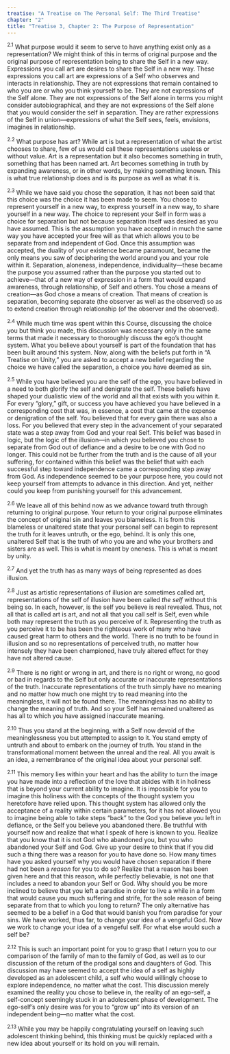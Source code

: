 ```yaml
---
treatise: "A Treatise on The Personal Self: The Third Treatise"
chapter: "2"
title: "Treatise 3, Chapter 2: The Purpose of Representation"
---
```


<sup>2.1</sup> What purpose would it seem to serve to have anything
exist only as a representation? We might think of this in terms of
original purpose and the original purpose of representation being to
share the Self in a new way. Expressions you call art are desires to
share the Self in a new way. These expressions you call art are
expressions of a Self who observes and interacts in relationship. They
are not expressions that remain contained to who you are or who you
think yourself to be. They are not expressions of the Self alone. They
are not expressions of the Self alone in terms you might consider
autobiographical, and they are not expressions of the Self alone that
you would consider the self in separation. They are rather expressions
of the Self in union—expressions of what the Self sees, feels,
envisions, imagines in relationship.

<sup>2.2</sup> What purpose has art? While art is but a representation
of what the artist chooses to share, few of us would call these
representations useless or without value. Art is a representation but it
also becomes something in truth, something that has been named art. Art
becomes something in truth by expanding awareness, or in other words, by
making something known. This is what true relationship does and is its
purpose as well as what it is. 

<sup>2.3</sup> While we have said you chose the separation, it has not
been said that this choice was the choice it has been made to seem. You
chose to represent yourself in a new way, to express yourself in a new
way, to share yourself in a new way. The choice to represent your Self
in form was a choice for separation but not because separation itself
was desired as you have assumed. This is the assumption you have
accepted in much the same way you have accepted your free will as that
which allows you to be separate from and independent of God. Once this
assumption was accepted, the duality of your existence became paramount,
became the only means you saw of deciphering the world around you and
your role within it. Separation, aloneness, independence,
individuality—these became the purpose you assumed rather than the
purpose you started out to achieve—that of a new way of expression in a
form that would expand awareness, through relationship, of Self and
others. You chose a means of creation—as God chose a means of creation.
That means of creation is separation, becoming separate (the observer as
well as the observed) so as to extend creation through relationship (of
the observer and the observed). 

<sup>2.4</sup> While much time was spent within this Course, discussing
the choice you but think you made, this discussion was necessary only in
the same terms that made it necessary to thoroughly discuss the ego’s
thought system. What you believe about yourself is part of the
foundation that has been built around this system. Now, along with the
beliefs put forth in “A Treatise on Unity,” you are asked to accept a
new belief regarding the choice we have called the separation, a choice
you have deemed as sin. 

<sup>2.5</sup> While you have believed you are the self of the ego, you
have believed in a need to both glorify the self and denigrate the self.
These beliefs have shaped your dualistic view of the world and all that
exists with you within it.  For every “glory,” gift, or success you have
achieved you have believed in a corresponding cost that was, in essence,
a cost that came at the expense or denigration of the self. You believed
that for every gain there was also a loss. For you believed that every
step in the advancement of your separated state was a step away from God
and your real Self. This belief was based in logic, but the logic of the
illusion—in which you believed you chose to separate from God out of
defiance and a desire to be one with God no longer. This could not be
further from the truth and is the cause of all your suffering, for
contained within this belief was the belief that with each successful
step toward independence came a corresponding step away from God. As
independence seemed to be your purpose here, you could not keep yourself
from attempts to advance in this direction. And yet, neither could you
keep from punishing yourself for this advancement. 

<sup>2.6</sup> We leave all of this behind now as we advance toward
truth through returning to original purpose. Your return to your
original purpose eliminates the concept of original sin and leaves you
blameless. It is from this blameless or unaltered state that your
personal self can begin to represent the truth for it leaves untruth, or
the ego, behind. It is only this one, unaltered Self that is the truth
of who you are and who your brothers and sisters are as well. This is
what is meant by oneness.  This is what is meant by unity. 

<sup>2.7</sup> And yet the truth has as many ways of being represented
as does illusion. 

<sup>2.8</sup> Just as artistic representations of illusion are
sometimes called art, representations of the self of illusion have been
called *the self* without this being so. In each, however, is the self
you believe is real revealed. Thus, not all that is called art is art,
and not all that you call self is Self, even while both may represent
the truth as you perceive of it. Representing the truth as you perceive
it to be has been the righteous work of many who have caused great harm
to others and the world. There is no truth to be found in illusion and
so no representations of perceived truth, no matter how intensely they
have been championed, have truly altered effect for they have not
altered cause. 

<sup>2.9</sup> There is no right or wrong in art, and there is no right
or wrong, no good or bad in regards to the Self but only accurate or
inaccurate representations of the truth.  Inaccurate representations of
the truth simply have no meaning and no matter how much one might try to
read meaning into the meaningless, it will not be found there. The
meaningless has no ability to change the meaning of truth. And so your
Self has remained unaltered as has all to which you have assigned
inaccurate meaning. 

<sup>2.10</sup> Thus you stand at the beginning, with a Self now devoid
of the meaninglessness you but attempted to assign to it. You stand
empty of untruth and about to embark on the journey of truth. You stand
in the transformational moment between the unreal and the real. All you
await is an idea, a remembrance of the original idea about your personal
self. 

<sup>2.11</sup> This memory lies within your heart and has the ability
to turn the image you have made into a reflection of the love that
abides with it in holiness that is beyond your current ability to
imagine. It is impossible for you to imagine this holiness with the
concepts of the thought system you heretofore have relied upon. This
thought system has allowed only the acceptance of a reality within
certain parameters, for it has not allowed you to imagine being able to
take steps “back” to the God you believe you left in defiance, or the
Self you believe you abandoned there. Be truthful with yourself now and
realize that what I speak of here is known to you. Realize that you know
that it is not God who abandoned you, but you who abandoned your Self
and God. Give up your desire to think that if you did such a thing there
was a reason for you to have done so. How many times have you asked
yourself why you would have chosen separation if there had not been a
*reason* for you to do so?  Realize that a reason has been given here
and that this reason, while perfectly believable, is not one that
includes a need to abandon your Self or God. Why should you be more
inclined to believe that you left a paradise in order to live a while in
a form that would cause you much suffering and strife, for the sole
reason of being separate from that to which you long to return? The only
alternative has seemed to be a belief in a God that would banish you
from paradise for your sins. We have worked, thus far, to change your
idea of a vengeful God. Now we work to change your idea of a vengeful
self. For what else would such a self be?

<sup>2.12</sup> This is such an important point for you to grasp that I
return you to our comparison of the family of man to the family of God,
as well as to our discussion of the return of the prodigal sons and
daughters of God. This discussion may have seemed to accept the idea of
a self as highly developed as an adolescent child, a self who would
willingly choose to explore independence, no matter what the cost. This
discussion merely examined the reality you chose to believe in, the
reality of an ego-self, a self-concept seemingly stuck in an adolescent
phase of development. The ego-self’s only desire was for you to “grow
up” into its version of an independent being—no matter what the cost. 

<sup>2.13</sup> While you may be happily congratulating yourself on
leaving such adolescent thinking behind, this thinking must be quickly
replaced with a new idea about yourself or its hold on you will remain.

